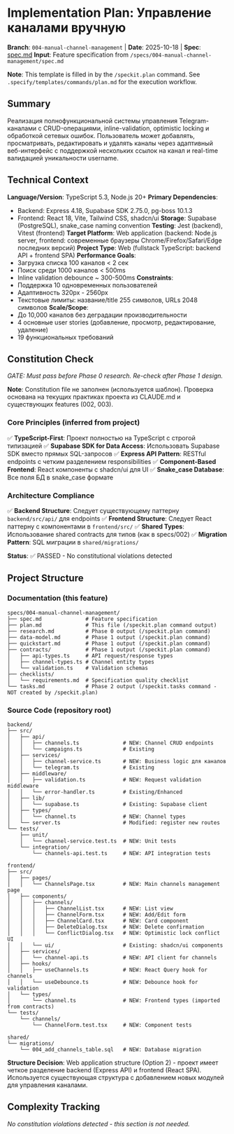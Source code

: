# Implementation Plan: Управление каналами вручную

**Branch**: `004-manual-channel-management` | **Date**: 2025-10-18 | **Spec**: [spec.md](./spec.md)
**Input**: Feature specification from `/specs/004-manual-channel-management/spec.md`

**Note**: This template is filled in by the `/speckit.plan` command. See `.specify/templates/commands/plan.md` for the execution workflow.

## Summary

Реализация полнофункциональной системы управления Telegram-каналами с CRUD-операциями, inline-validation, optimistic locking и обработкой сетевых ошибок. Пользователь может добавлять, просматривать, редактировать и удалять каналы через адаптивный веб-интерфейс с поддержкой нескольких ссылок на канал и real-time валидацией уникальности username.

## Technical Context

**Language/Version**: TypeScript 5.3, Node.js 20+
**Primary Dependencies**:
- Backend: Express 4.18, Supabase SDK 2.75.0, pg-boss 10.1.3
- Frontend: React 18, Vite, Tailwind CSS, shadcn/ui
**Storage**: Supabase (PostgreSQL), snake_case naming convention
**Testing**: Jest (backend), Vitest (frontend)
**Target Platform**: Web application (backend: Node.js server, frontend: современные браузеры Chrome/Firefox/Safari/Edge последних версий)
**Project Type**: Web (fullstack TypeScript: backend API + frontend SPA)
**Performance Goals**:
- Загрузка списка 100 каналов < 2 сек
- Поиск среди 1000 каналов < 500ms
- Inline validation debounce ~ 300-500ms
**Constraints**:
- Поддержка 10 одновременных пользователей
- Адаптивность 320px - 2560px
- Текстовые лимиты: название/title 255 символов, URLs 2048 символов
**Scale/Scope**:
- До 10,000 каналов без деградации производительности
- 4 основные user stories (добавление, просмотр, редактирование, удаление)
- 19 функциональных требований

## Constitution Check

*GATE: Must pass before Phase 0 research. Re-check after Phase 1 design.*

**Note**: Constitution file не заполнен (используется шаблон). Проверка основана на текущих практиках проекта из CLAUDE.md и существующих features (002, 003).

### Core Principles (inferred from project)

✅ **TypeScript-First**: Проект полностью на TypeScript с строгой типизацией
✅ **Supabase SDK for Data Access**: Использовать Supabase SDK вместо прямых SQL-запросов
✅ **Express API Pattern**: RESTful endpoints с четким разделением responsibilities
✅ **Component-Based Frontend**: React компоненты с shadcn/ui для UI
✅ **Snake_case Database**: Все поля БД в snake_case формате

### Architecture Compliance

✅ **Backend Structure**: Следует существующему паттерну `backend/src/api/` для endpoints
✅ **Frontend Structure**: Следует React паттерну с компонентами в `frontend/src/`
✅ **Shared Types**: Использование shared contracts для типов (как в specs/002)
✅ **Migration Pattern**: SQL миграции в `shared/migrations/`

**Status**: ✅ PASSED - No constitutional violations detected

## Project Structure

### Documentation (this feature)

```
specs/004-manual-channel-management/
├── spec.md              # Feature specification
├── plan.md              # This file (/speckit.plan command output)
├── research.md          # Phase 0 output (/speckit.plan command)
├── data-model.md        # Phase 1 output (/speckit.plan command)
├── quickstart.md        # Phase 1 output (/speckit.plan command)
├── contracts/           # Phase 1 output (/speckit.plan command)
│   ├── api-types.ts     # API request/response types
│   ├── channel-types.ts # Channel entity types
│   └── validation.ts    # Validation schemas
├── checklists/
│   └── requirements.md  # Specification quality checklist
└── tasks.md             # Phase 2 output (/speckit.tasks command - NOT created by /speckit.plan)
```

### Source Code (repository root)

```
backend/
├── src/
│   ├── api/
│   │   ├── channels.ts              # NEW: Channel CRUD endpoints
│   │   └── campaigns.ts             # Existing
│   ├── services/
│   │   ├── channel-service.ts       # NEW: Business logic для каналов
│   │   └── telegram.ts              # Existing
│   ├── middleware/
│   │   ├── validation.ts            # NEW: Request validation middleware
│   │   └── error-handler.ts         # Existing/Enhanced
│   ├── lib/
│   │   └── supabase.ts              # Existing: Supabase client
│   ├── types/
│   │   └── channel.ts               # NEW: Channel types
│   └── server.ts                    # Modified: register new routes
└── tests/
    ├── unit/
    │   └── channel-service.test.ts  # NEW: Unit tests
    └── integration/
        └── channels-api.test.ts     # NEW: API integration tests

frontend/
├── src/
│   ├── pages/
│   │   └── ChannelsPage.tsx         # NEW: Main channels management page
│   ├── components/
│   │   ├── channels/
│   │   │   ├── ChannelList.tsx      # NEW: List view
│   │   │   ├── ChannelForm.tsx      # NEW: Add/Edit form
│   │   │   ├── ChannelCard.tsx      # NEW: Card component
│   │   │   ├── DeleteDialog.tsx     # NEW: Delete confirmation
│   │   │   └── ConflictDialog.tsx   # NEW: Optimistic lock conflict UI
│   │   └── ui/                      # Existing: shadcn/ui components
│   ├── services/
│   │   └── channel-api.ts           # NEW: API client for channels
│   ├── hooks/
│   │   ├── useChannels.ts           # NEW: React Query hook for channels
│   │   └── useDebounce.ts           # NEW: Debounce hook for validation
│   └── types/
│       └── channel.ts               # NEW: Frontend types (imported from contracts)
└── tests/
    └── channels/
        └── ChannelForm.test.tsx     # NEW: Component tests

shared/
└── migrations/
    └── 004_add_channels_table.sql   # NEW: Database migration
```

**Structure Decision**: Web application structure (Option 2) - проект имеет четкое разделение backend (Express API) и frontend (React SPA). Используется существующая структура с добавлением новых модулей для управления каналами.

## Complexity Tracking

*No constitution violations detected - this section is not needed.*


